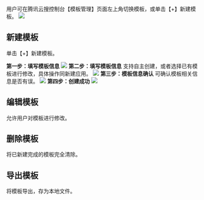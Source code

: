 用户可在腾讯云搜控制台【模板管理】页面左上角切换模板，或单击【+】新建模板。
![](https://main.qcloudimg.com/raw/ed18d20fa6b74fa23b662b1bdc6cb172.png)

## 新建模板
单击【+】新建模板。

**第一步：填写模板信息**
![](https://main.qcloudimg.com/raw/777b4734105e6ff353b5af020c292910.png)
**第二步：填写模板信息**
支持自主创建，或者选择已有模板进行修改，具体操作同新建应用。
![](https://main.qcloudimg.com/raw/5451134d10a090b7ef189db0521af365.png)
**第三步：模板信息确认**
可确认模板相关信息是否有误。
![](https://main.qcloudimg.com/raw/c8c487786ddf641a0a8525f2e1aa7d56.png)
**第四步：创建成功**
![](https://main.qcloudimg.com/raw/9526356d66f2fc6041ab8699ca0bb8c7.png)

## 编辑模板
允许用户对模板进行修改。

## 删除模板
将已新建完成的模板完全清除。

## 导出模板
将模板导出，存为本地文件。

